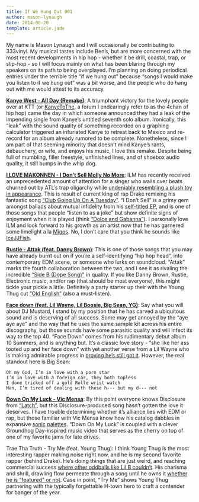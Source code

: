 ```yaml
---
title: If We Hung Out 001
author: mason-lynaugh
date: 2014-08-20
template: article.jade
---
```


My name is Mason Lynaugh and I will occasionally be contributing to 333vinyl. My musical tastes include Ben’s, but are more concerned with the most recent developments in hip hop - whether it be drill, coastal, trap, or slip-hop - so I will focus mainly on what has been blaring through my speakers on its path to being overplayed. I’m planning on doing periodical entries under the terrible title “if we hung out” because “songs I would make you listen to if we hung out” was a bit worse, and the people who do hang out with me would attest to its accuracy.

<span class="more">

[**Kanye West - All Day (Remake)**](https://www.youtube.com/watch?v=r4NTDoPQ4mU): A triumphant victory for the lovely people over at KTT (or [KanyeToThe](http://www.kanyetothe.com/forum/index.php?topic=1826057.0), a forum I endearingly refer to as the 4chan of hip hop) came the day in which someone announced they had a leak of the impending single from Kanye’s untitled seventh solo album. Ironically, this “leak” with the sound quality of something recorded on a graphing calculator triggered an infuriated Kanye to retreat back to Mexico and re-record for an album already rumored to be complete. Nonetheless, since I am part of that seeming minority that doesn’t mind Kanye’s rants, debauchery, or wife, and enjoys his music, I love this remake. Despite being full of mumbling, filler freestyle, unfinished lines, and of shoebox audio quality, it still bumps in the whip dog.

[**I LOVE MAKONNEN - I Don’t Sell Molly No More**](https://www.youtube.com/watch?v=HRQyg8RHvIQ): ILM has recently received an unprecedented amount of attention for a singer who wails over beats churned out by ATL’s trap oligarchy while [undeniably resembling a plush toy in appearance](http://www.foxylounge.com/IMG/jpg/i_love_makonnen_tumblr_mcxyf4addm1qlcgcbo1_500-2.jpg). This is result of current king of rap Drake remixing his fantastic song [“Club Going Up On A Tuesday”](https://soundcloud.com/octobersveryown/makonnen-ft-drake-tuesday).  “I Don’t Sell” is a grimy gem amongst ballads about mutual infidelity from his [self-titled EP](http://www.hotnewhiphop.com/ilovemakonnen-i-love-makonnen-ep-new-mixtape.114225.html), and is one of those songs that people “listen to as a joke” but show definite signs of enjoyment when it is played (think [“Dolce and Gabanna”](https://www.youtube.com/watch?v=JxLS-cpgbe0)). I personally love ILM and look forward to his growth as an artist now that he has garnered some limelight a la [Migos](https://www.youtube.com/watch?v=OmHW9IzZYzU). No, I don’t care that you think he sounds like [IceJJFish](https://www.youtube.com/watch?v=iq_d8VSM0nw).

[**Rustie - Attak (feat. Danny Brown)**](https://www.youtube.com/watch?v=_mO2VcJAkOw): This is one of those songs that you may have already burnt out on if you’re a self-identifying “hip hop head”, into contemporary EDM scene, or someone who lurks on soundcloud. “Attak” marks the fourth collaboration between the two, and I see it as rivaling the incredible [“Side B (Dope Song)"](https://www.youtube.com/watch?v=22eSJgqxnX4) in quality. If you like Danny Brown, Rustie, Electronic music, and/or rap (that should be most everyone), this might tickle your pickle a little. Definitely a party starter up their with the Young Thug cut [“Old English”](https://www.youtube.com/watch?v=34LyiriE6eo) (also a must-listen).

[**Face down (feat. Lil Wayne, Lil Boosie, Big Sean, YG)**](http://www.howflyhiphop.com/2014/08/11/dj-mustard-face-down-download-mp3-lil-wayne-big-sean/): Say what you will about DJ Mustard, I stand by my position that he has carved a ubiquitous sound and is deserving of all success. Some may get annoyed by the “aye aye aye” and the way that he uses the same sample kit across his entire discography, but those sounds have some parasitic quality and will infect its way to the top 40. “Face Down” comes from his rudimentary debut album 10 Summers, and is anything but. It’s a classic love story - “she like her ass tooted up and her face down” with yet another verse from a Lil Wayne who is making admirable progress in [proving he’s still got it](https://www.youtube.com/watch?v=VmddPo_c2oE). However, the real standout here is Big Sean:

```
Oh my God, I’m in love with a porn star
I’m in love with a foreign car, they both topless
I done tricked off a gold Rolle wrist watch
Man, I’m tired of dealing with these h--- but my d--- not
```
[**Down On My Luck - Vic Mensa**](https://www.youtube.com/watch?v=5jUGAVUwhRU): By this point everyone knows Disclosure from [“Latch”](https://www.youtube.com/watch?v=93ASUImTedo), but this Disclosure-produced song hasn’t gotten the love it deserves. I have trouble determining whether it’s alliance lies with EDM or rap, but those familiar with Vic Mensa know how his catalog dabbles in expansive [sonic](https://www.youtube.com/watch?v=ZLp7M5SMBkQ) [palettes](https://www.youtube.com/watch?v=gbcyfRztHmw). “Down On My Luck” is coupled with a clever Groundhog Day-inspired music video that serves as the cherry on top of one of my favorite jams for late drives.

Trae Tha Truth - Try Me (feat. Young Thug): I think Young Thug is the most interesting rapper making noise right now, and he is my second favorite rapper (behind Drake). He’s doing things that are just weird, and reaching commercial success [where other oddballs like Lil B couldn’t](https://www.youtube.com/watch?v=5-0kZ_jeIHI). His charisma and shrill, drawling flow permeate through a song until he owns it [whether he is “featured” or not](https://www.youtube.com/watch?v=etfIdtm-OC8). Case in point, “Try Me” shows Young Thug partnering with the typically forgettable H-town hero to craft a contender for banger of the year.
